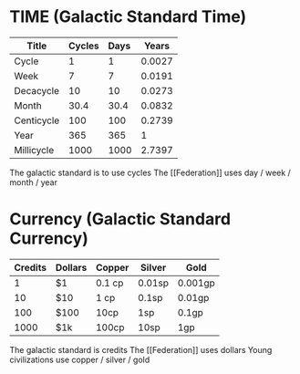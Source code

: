 # TIME (Galactic Standard Time)

| Title      | Cycles | Days | Years  |
| ---------- | ------ | :--- | ------ |
| Cycle      | 1      | 1    | 0.0027 |
| Week       | 7      | 7    | 0.0191 |
| Decacycle  | 10     | 10   | 0.0273 |
| Month      | 30.4   | 30.4 | 0.0832 |
| Centicycle | 100    | 100  | 0.2739 |
| Year       | 365    | 365  | 1      |
| Millicycle | 1000   | 1000 | 2.7397 |
The galactic standard is to use cycles
The [[Federation]] uses day / week / month / year

# Currency (Galactic Standard Currency)

| Credits | Dollars | Copper | Silver | Gold    |
| ------- | ------- | ------ | ------ | ------- |
| 1       | $1      | 0.1 cp | 0.01sp | 0.001gp |
| 10      | $10     | 1 cp   | 0.1sp  | 0.01gp  |
| 100     | $100    | 10cp   | 1sp    | 0.1gp   |
| 1000    | $1k     | 100cp  | 10sp   | 1gp     |
The galactic standard is credits
The [[Federation]] uses dollars
Young civilizations use copper / silver / gold